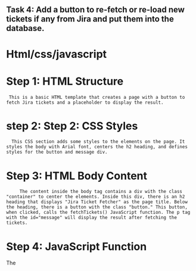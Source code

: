 ## Task 4: Add a button to re-fetch or re-load new tickets if any from Jira and put them into the database.
# Html/css/javascript
   # Step 1: HTML Structure
     This is a basic HTML template that creates a page with a button to fetch Jira tickets and a placeholder to display the result.
   # step 2: Step 2: CSS Styles
      This CSS section adds some styles to the elements on the page. It styles the body with Arial font, centers the h2 heading, and defines styles for the button and message div.
   # Step 3: HTML Body Content
         The content inside the body tag contains a div with the class "container" to center the elements. Inside this div, there is an h2 heading that displays "Jira Ticket Fetcher" as the page title. Below the heading, there is a button with the class "button." This button, when clicked, calls the fetchTickets() JavaScript function. The p tag with the id="message" will display the result after fetching the tickets.

  # Step 4: JavaScript Function
  The <script> element contains the JavaScript code.
The fetchTickets() function is triggered when the button is clicked.
Inside the function, an XMLHttpRequest object is created.
The onreadystatechange event listener is set to handle the response from the server.
If the request is completed (readyState === 4) and the status is OK (status === 200), the message "Tickets fetched and stored successfully!" is displayed in the <p> element.
The XMLHttpRequest is then opened with the method "GET" and the URL "/check_schema". It is set to asynchronous mode (true).
Finally, the request is sent using the send() method

   # Flask code
   # Step 1: Import necessary modules
   
     from flask import Flask, redirect, render_template, request, url_for <br>
     import jira<br>
     from jira import JIRA<br>
     import MySQL.connector
   
   # Step 2: Create a Flask application object
       A Flask application object is created using the Flask constructor. The __name__ variable represents the current module, and 
       template_folder is specified to locate the HTML templates.
   
   # Step 3: Define the login route
   # Step 4: Define the home route
   # Step 5: Define the learn route
   # Step 6: Define the check_schema route
     The @app.route('/check_schema') decorator defines the "check_schema" route. The check_schema() function handles the process of fetching Jira tickets and storing them in a MySQL database.
     The function first establishes a connection to the MySQL database and creates a new table named "new_data1" if it does not exist already.
    For each Jira issue, it extracts relevant data (Number, Name, Description, Reporter, Status, Due_date, Assignee).
   If the issue number already exists in the database, the corresponding record is updated; otherwise, a new record is inserted.
   The database is committed after each insertion or update.
   
  # step 7: Define the Main Driver Function:
       The if __name__ == '__main__': block ensures that the Flask application runs only if the script is executed directly, not when it is imported as a module. The app.run(debug=True) line starts the Flask development server on localhost, enabling debugging.
   
  # Final Output:
    When we run the Html file in UI button has been created and when we clicked the button the massesge is printed yes insert succesfully and in the database final output be like:
         |Number|Name|Description|Reporter|Status|Due_date|Assigne|
         | :-------| :-------|:-------| :-------| :-------| :-------|:-------|
         |JAYAS-1|ticket-1|test55|Jaya Srivastava|Done|None|jaya Srivastava
         |JAYAS-6|for test only-python|just for practice|jaya Srivastava|In Progress|2024-04-19|None
         |JAYAS-3|ticket-3|just for checking|Jaya Srivastava|Done|None|jaya Srivastava|
   




















